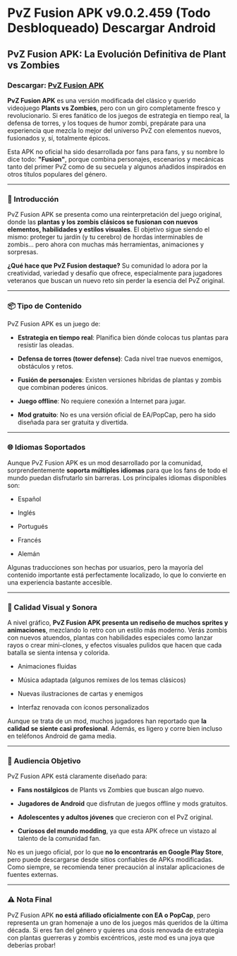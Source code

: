 ﻿# PvZ Fusion APK v9.0.2.459 (Todo Desbloqueado) Descargar Android

## PvZ Fusion APK: La Evolución Definitiva de Plant vs Zombies
### Descargar: [PvZ Fusion APK](https://byvn.net/j21x)
**PvZ Fusion APK** es una versión modificada del clásico y querido videojuego **Plants vs Zombies**, pero con un giro completamente fresco y revolucionario. Si eres fanático de los juegos de estrategia en tiempo real, la defensa de torres, y los toques de humor zombi, prepárate para una experiencia que mezcla lo mejor del universo PvZ con elementos nuevos, fusionados y, sí, totalmente épicos.

Esta APK no oficial ha sido desarrollada por fans para fans, y su nombre lo dice todo: **"Fusion"**, porque combina personajes, escenarios y mecánicas tanto del primer PvZ como de su secuela y algunos añadidos inspirados en otros títulos populares del género.

----------

### 🧠 Introducción

PvZ Fusion APK se presenta como una reinterpretación del juego original, donde las **plantas y los zombis clásicos se fusionan con nuevos elementos, habilidades y estilos visuales**. El objetivo sigue siendo el mismo: proteger tu jardín (y tu cerebro) de hordas interminables de zombis... pero ahora con muchas más herramientas, animaciones y sorpresas.

**¿Qué hace que PvZ Fusion destaque?** Su comunidad lo adora por la creatividad, variedad y desafío que ofrece, especialmente para jugadores veteranos que buscan un nuevo reto sin perder la esencia del PvZ original.

----------

### 📦 Tipo de Contenido

PvZ Fusion APK es un juego de:

-   **Estrategia en tiempo real**: Planifica bien dónde colocas tus plantas para resistir las oleadas.
    
-   **Defensa de torres (tower defense)**: Cada nivel trae nuevos enemigos, obstáculos y retos.
    
-   **Fusión de personajes**: Existen versiones híbridas de plantas y zombis que combinan poderes únicos.
    
-   **Juego offline**: No requiere conexión a Internet para jugar.
    
-   **Mod gratuito**: No es una versión oficial de EA/PopCap, pero ha sido diseñada para ser gratuita y divertida.
    

----------

### 🌐 Idiomas Soportados

Aunque PvZ Fusion APK es un mod desarrollado por la comunidad, sorprendentemente **soporta múltiples idiomas** para que los fans de todo el mundo puedan disfrutarlo sin barreras. Los principales idiomas disponibles son:

-   Español
    
-   Inglés
    
-   Portugués
    
-   Francés
    
-   Alemán
    

Algunas traducciones son hechas por usuarios, pero la mayoría del contenido importante está perfectamente localizado, lo que lo convierte en una experiencia bastante accesible.

----------

### 🎨 Calidad Visual y Sonora

A nivel gráfico, **PvZ Fusion APK presenta un rediseño de muchos sprites y animaciones**, mezclando lo retro con un estilo más moderno. Verás zombis con nuevos atuendos, plantas con habilidades especiales como lanzar rayos o crear mini-clones, y efectos visuales pulidos que hacen que cada batalla se sienta intensa y colorida.

-   Animaciones fluidas
    
-   Música adaptada (algunos remixes de los temas clásicos)
    
-   Nuevas ilustraciones de cartas y enemigos
    
-   Interfaz renovada con íconos personalizados
    

Aunque se trata de un mod, muchos jugadores han reportado que **la calidad se siente casi profesional**. Además, es ligero y corre bien incluso en teléfonos Android de gama media.

----------

### 🎯 Audiencia Objetivo

PvZ Fusion APK está claramente diseñado para:

-   **Fans nostálgicos** de Plants vs Zombies que buscan algo nuevo.
    
-   **Jugadores de Android** que disfrutan de juegos offline y mods gratuitos.
    
-   **Adolescentes y adultos jóvenes** que crecieron con el PvZ original.
    
-   **Curiosos del mundo modding**, ya que esta APK ofrece un vistazo al talento de la comunidad fan.
    

No es un juego oficial, por lo que **no lo encontrarás en Google Play Store**, pero puede descargarse desde sitios confiables de APKs modificadas. Como siempre, se recomienda tener precaución al instalar aplicaciones de fuentes externas.

----------

### ⚠️ Nota Final

PvZ Fusion APK **no está afiliado oficialmente con EA o PopCap**, pero representa un gran homenaje a uno de los juegos más queridos de la última década. Si eres fan del género y quieres una dosis renovada de estrategia con plantas guerreras y zombis excéntricos, ¡este mod es una joya que deberías probar!
